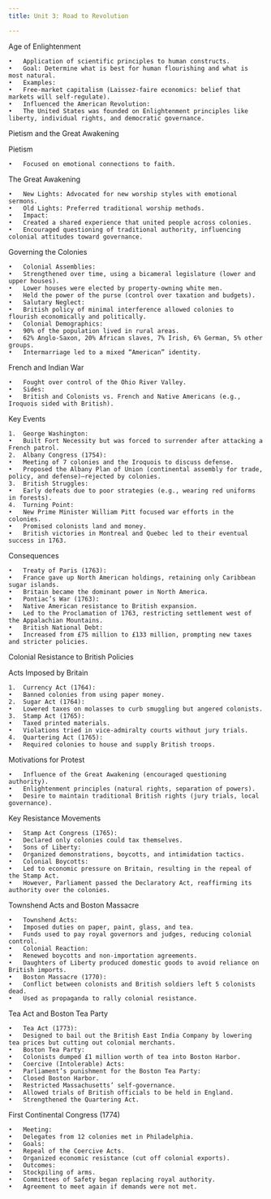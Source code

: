 ```yaml
---
title: Unit 3: Road to Revolution

---
```


Age of Enlightenment

	•	Application of scientific principles to human constructs.
	•	Goal: Determine what is best for human flourishing and what is most natural.
	•	Examples:
	•	Free-market capitalism (Laissez-faire economics: belief that markets will self-regulate).
	•	Influenced the American Revolution:
	•	The United States was founded on Enlightenment principles like liberty, individual rights, and democratic governance.

Pietism and the Great Awakening

Pietism

	•	Focused on emotional connections to faith.

The Great Awakening

	•	New Lights: Advocated for new worship styles with emotional sermons.
	•	Old Lights: Preferred traditional worship methods.
	•	Impact:
	•	Created a shared experience that united people across colonies.
	•	Encouraged questioning of traditional authority, influencing colonial attitudes toward governance.

Governing the Colonies

	•	Colonial Assemblies:
	•	Strengthened over time, using a bicameral legislature (lower and upper houses).
	•	Lower houses were elected by property-owning white men.
	•	Held the power of the purse (control over taxation and budgets).
	•	Salutary Neglect:
	•	British policy of minimal interference allowed colonies to flourish economically and politically.
	•	Colonial Demographics:
	•	90% of the population lived in rural areas.
	•	62% Anglo-Saxon, 20% African slaves, 7% Irish, 6% German, 5% other groups.
	•	Intermarriage led to a mixed “American” identity.

French and Indian War

	•	Fought over control of the Ohio River Valley.
	•	Sides:
	•	British and Colonists vs. French and Native Americans (e.g., Iroquois sided with British).

Key Events

	1.	George Washington:
	•	Built Fort Necessity but was forced to surrender after attacking a French patrol.
	2.	Albany Congress (1754):
	•	Meeting of 7 colonies and the Iroquois to discuss defense.
	•	Proposed the Albany Plan of Union (continental assembly for trade, policy, and defense)—rejected by colonies.
	3.	British Struggles:
	•	Early defeats due to poor strategies (e.g., wearing red uniforms in forests).
	4.	Turning Point:
	•	New Prime Minister William Pitt focused war efforts in the colonies.
	•	Promised colonists land and money.
	•	British victories in Montreal and Quebec led to their eventual success in 1763.

Consequences

	•	Treaty of Paris (1763):
	•	France gave up North American holdings, retaining only Caribbean sugar islands.
	•	Britain became the dominant power in North America.
	•	Pontiac’s War (1763):
	•	Native American resistance to British expansion.
	•	Led to the Proclamation of 1763, restricting settlement west of the Appalachian Mountains.
	•	British National Debt:
	•	Increased from £75 million to £133 million, prompting new taxes and stricter policies.

Colonial Resistance to British Policies

Acts Imposed by Britain

	1.	Currency Act (1764):
	•	Banned colonies from using paper money.
	2.	Sugar Act (1764):
	•	Lowered taxes on molasses to curb smuggling but angered colonists.
	3.	Stamp Act (1765):
	•	Taxed printed materials.
	•	Violations tried in vice-admiralty courts without jury trials.
	4.	Quartering Act (1765):
	•	Required colonies to house and supply British troops.

Motivations for Protest

	•	Influence of the Great Awakening (encouraged questioning authority).
	•	Enlightenment principles (natural rights, separation of powers).
	•	Desire to maintain traditional British rights (jury trials, local governance).

Key Resistance Movements

	•	Stamp Act Congress (1765):
	•	Declared only colonies could tax themselves.
	•	Sons of Liberty:
	•	Organized demonstrations, boycotts, and intimidation tactics.
	•	Colonial Boycotts:
	•	Led to economic pressure on Britain, resulting in the repeal of the Stamp Act.
	•	However, Parliament passed the Declaratory Act, reaffirming its authority over the colonies.

Townshend Acts and Boston Massacre

	•	Townshend Acts:
	•	Imposed duties on paper, paint, glass, and tea.
	•	Funds used to pay royal governors and judges, reducing colonial control.
	•	Colonial Reaction:
	•	Renewed boycotts and non-importation agreements.
	•	Daughters of Liberty produced domestic goods to avoid reliance on British imports.
	•	Boston Massacre (1770):
	•	Conflict between colonists and British soldiers left 5 colonists dead.
	•	Used as propaganda to rally colonial resistance.

Tea Act and Boston Tea Party

	•	Tea Act (1773):
	•	Designed to bail out the British East India Company by lowering tea prices but cutting out colonial merchants.
	•	Boston Tea Party:
	•	Colonists dumped £1 million worth of tea into Boston Harbor.
	•	Coercive (Intolerable) Acts:
	•	Parliament’s punishment for the Boston Tea Party:
	•	Closed Boston Harbor.
	•	Restricted Massachusetts’ self-governance.
	•	Allowed trials of British officials to be held in England.
	•	Strengthened the Quartering Act.

First Continental Congress (1774)

	•	Meeting:
	•	Delegates from 12 colonies met in Philadelphia.
	•	Goals:
	•	Repeal of the Coercive Acts.
	•	Organized economic resistance (cut off colonial exports).
	•	Outcomes:
	•	Stockpiling of arms.
	•	Committees of Safety began replacing royal authority.
	•	Agreement to meet again if demands were not met.

